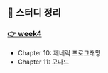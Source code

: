 ## 🤔  스터디 정리

### [👉 week4](https://github.com/Fortuna-Study/learning-typescript/tree/main/week_4)
- Chapter 10: 제네릭 프로그래밍
- Chapter 11: 모나드
